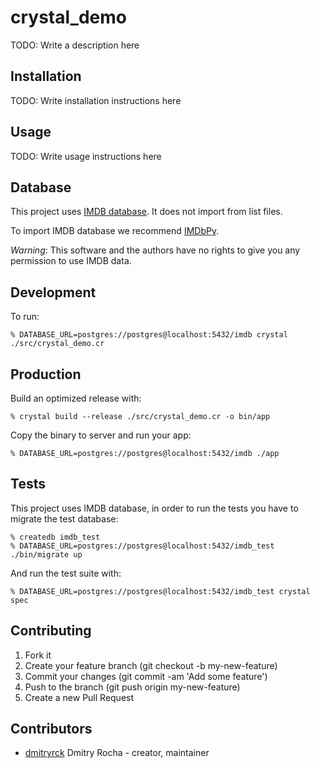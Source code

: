# crystal_demo

TODO: Write a description here

## Installation

TODO: Write installation instructions here

## Usage

TODO: Write usage instructions here

## Database

This project uses [IMDB database](http://www.imdb.com/interfaces). It does not
import from list files.

To import IMDB database we recommend [IMDbPy](http://imdbpy.sourceforge.net/).

*Warning*: This software and the authors have no rights to give you any
permission to use IMDB data.

## Development

To run:

    % DATABASE_URL=postgres://postgres@localhost:5432/imdb crystal ./src/crystal_demo.cr

## Production

Build an optimized release with:

    % crystal build --release ./src/crystal_demo.cr -o bin/app

Copy the binary to server and run your app:

    % DATABASE_URL=postgres://postgres@localhost:5432/imdb ./app

## Tests

This project uses IMDB database, in order to run the tests you have to migrate
the test database:

    % createdb imdb_test
    % DATABASE_URL=postgres://postgres@localhost:5432/imdb_test ./bin/migrate up

And run the test suite with:

    % DATABASE_URL=postgres://postgres@localhost:5432/imdb_test crystal spec

## Contributing

1. Fork it
2. Create your feature branch (git checkout -b my-new-feature)
3. Commit your changes (git commit -am 'Add some feature')
4. Push to the branch (git push origin my-new-feature)
5. Create a new Pull Request

## Contributors

- [dmitryrck](https://github.com/dmitryrck) Dmitry Rocha - creator, maintainer
